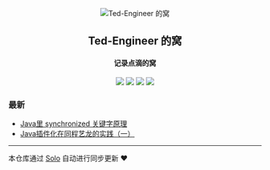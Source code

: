 <p align="center"><img alt="Ted-Engineer 的窝" src="https://static.b3log.org/images/brand/solo-32.png"></p><h2 align="center">
Ted-Engineer 的窝
</h2>

<h4 align="center">记录点滴的窝</h4>
<p align="center"><a title="Ted-Engineer 的窝" target="_blank" href="https://github.com/Ted-Engineer/solo-blog"><img src="https://img.shields.io/github/last-commit/Ted-Engineer/solo-blog.svg?style=flat-square&color=FF9900"></a>
<a title="GitHub repo size in bytes" target="_blank" href="https://github.com/Ted-Engineer/solo-blog"><img src="https://img.shields.io/github/repo-size/Ted-Engineer/solo-blog.svg?style=flat-square"></a>
<a title="Solo Version" target="_blank" href="https://github.com/b3log/solo/releases"><img src="https://img.shields.io/badge/solo-3.6.4-f1e05a.svg?style=flat-square&color=blueviolet"></a>
<a title="Hits" target="_blank" href="https://github.com/b3log/hits"><img src="https://hits.b3log.org/Ted-Engineer/solo-blog.svg"></a></p>

### 最新

* [Java里 synchronized 关键字原理](http://52codex.xyz/articles/2019/08/26/1566828439141.html)
* [Java插件化在同程艺龙的实践（一）](http://52codex.xyz/articles/2019/08/26/1566815663620.html)



---

本仓库通过 [Solo](https://github.com/b3log/solo) 自动进行同步更新 ❤️ 